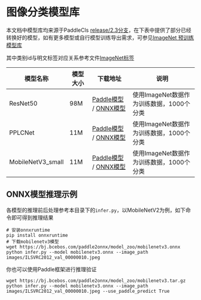 # 图像分类模型库

本文档中模型库均来源于PaddleCls [release/2.3分支](https://github.com/PaddlePaddle/PaddleClas/blob/release/2.3/)，在下表中提供了部分已经转换好的模型，如有更多模型或自行模型训练导出需求，可参见[ImageNet 预训练模型库
](https://github.com/PaddlePaddle/PaddleClas/blob/release/2.3/docs/zh_CN/algorithm_introduction/ImageNet_models.md)

其中类别id与明文标签对应关系参考文件[ImageNet标签](https://github.com/PaddlePaddle/PaddleClas/blob/release/2.3/deploy/utils/imagenet1k_label_list.txt)

|模型名称|模型大小|下载地址|说明|
| --- | --- | --- | ---- |
|ResNet50|98M|[Paddle模型](https://bj.bcebos.com/paddle2onnx/model_zoo/resnet50.tar.gz) / [ONNX模型](https://bj.bcebos.com/paddle2onnx/model_zoo/resnet50.onnx)| 使用ImageNet数据作为训练数据，1000个分类 |
|PPLCNet|11M|[Paddle模型](https://bj.bcebos.com/paddle2onnx/model_zoo/pplcnet.tar.gz) / [ONNX模型](https://bj.bcebos.com/paddle2onnx/model_zoo/pplcnet.onnx)| 使用ImageNet数据作为训练数据，1000个分类 |
| MobileNetV3_small | 11M    | [Paddle模型](https://bj.bcebos.com/paddle2onnx/model_zoo/mobilenetv3.tar.gz) / [ONNX模型](https://bj.bcebos.com/paddle2onnx/model_zoo/mobilenetv3.onnx) | 使用ImageNet数据作为训练数据，1000个分类 |



## ONNX模型推理示例

各模型的推理前后处理参考本目录下的`infer.py`，以MobileNetV2为例，如下命令即可得到推理结果

```
# 安装onnxruntime
pip install onnxruntime
# 下载mobilenetv3模型
wget https://bj.bcebos.com/paddle2onnx/model_zoo/mobilenetv3.onnx
python infer.py --model mobilenetv3.onnx --image_path images/ILSVRC2012_val_00000010.jpeg
```

你也可以使用Paddle框架进行推理验证

```
wget https://bj.bcebos.com/paddle2onnx/model_zoo/mobilenetv3.tar.gz
python infer.py --model mobilenetv3.onnx --image_path images/ILSVRC2012_val_00000010.jpeg --use_paddle_predict True
```
